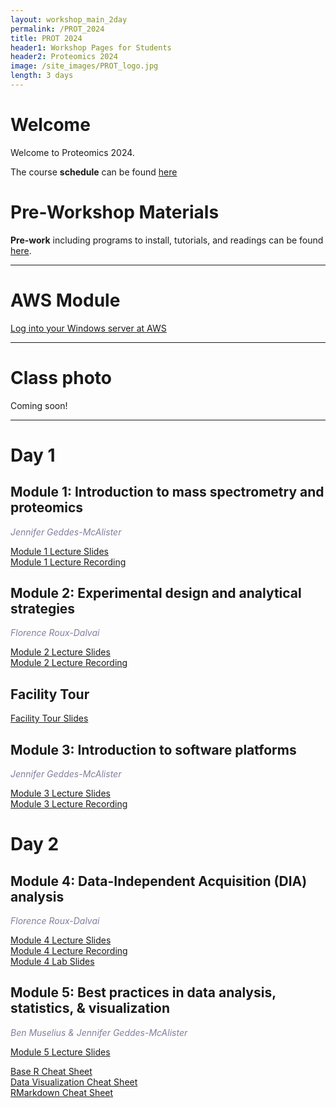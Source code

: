 ```yaml
---
layout: workshop_main_2day
permalink: /PROT_2024
title: PROT 2024
header1: Workshop Pages for Students
header2: Proteomics 2024
image: /site_images/PROT_logo.jpg
length: 3 days
---
```


# Welcome <a id="welcome"></a>

Welcome to Proteomics 2024.  

The course **schedule** can be found [here](https://bioinformaticsdotca.github.io/PROT_2024_schedule)

<!-- Meet your **faculty** [here]() -->

# Pre-Workshop Materials <a id="preworkshop"></a>

**Pre-work** including programs to install, tutorials, and readings can be found [here](https://docs.google.com/forms/d/e/1FAIpQLScSkUfju24IarDfunnvCKcBvN8SW7-m-5arH-zlfrtY0ahsFw/viewform?usp=sf_link).  

***

# AWS Module <a id="preworkshop"></a>

[Log into your Windows server at AWS](https://bioinformaticsdotca.github.io/AWS_setup_Windows)

***

# Class photo

Coming soon!

***

# Day 1 <a id="day1"></a>

##  Module 1: Introduction to mass spectrometry and proteomics

*<font color="#827e9c">Jennifer Geddes-McAlister</font>*  

[Module 1 Lecture Slides](https://drive.google.com/file/d/1E5asgog2C7weaRSiB6ugkh1VYmPkRE-s/view?usp=drive_link)  
[Module 1 Lecture Recording](https://youtu.be/ECUMN84ZAzI)  

##  Module 2: Experimental design and analytical strategies

*<font color="#827e9c">Florence Roux-Dalvai</font>*  

[Module 2 Lecture Slides](https://drive.google.com/file/d/1YbC9CTYw5fG9P1CwJ-vDNXXS5p76Q9lw/view?usp=sharing)  
[Module 2 Lecture Recording](https://youtu.be/vFMAs__M2WA)  

## Facility Tour
[Facility Tour Slides](https://drive.google.com/file/d/1fH4iKXh-Zvzj_nsPN1fLYMkHeRUAy6bB/view?usp=drive_link)  

##  Module 3: Introduction to software platforms

*<font color="#827e9c">Jennifer Geddes-McAlister</font>*  

[Module 3 Lecture Slides](https://drive.google.com/file/d/19et9OvwT69uu-GLvj5HDE___kHbw95CJ/view?usp=drive_link)  
[Module 3 Lecture Recording](https://youtu.be/HZ6H4UTIlJc)  

# Day 2 <a id="day2"></a>

##  Module 4: Data-Independent Acquisition (DIA) analysis

*<font color="#827e9c">Florence Roux-Dalvai</font>*  

[Module 4 Lecture Slides](https://drive.google.com/file/d/1X6NOWefixKcuuLzpsOrclp7uhAxLCLD8/view?usp=drive_link)  
[Module 4 Lecture Recording](https://youtu.be/lry-ZrlWPzI)  
[Module 4 Lab Slides](https://drive.google.com/file/d/1qaSDDguozhw5KZdEDWyvRxi1GBCmRn4N/view?usp=drive_link)   

##  Module 5: Best practices in data analysis, statistics, & visualization

*<font color="#827e9c">Ben Muselius & Jennifer Geddes-McAlister</font>*  

[Module 5 Lecture Slides](https://drive.google.com/file/d/1JMLZMgBDDLCPFiI5Lqw3YVzbOU7jExF-/view?usp=drive_link)  
<!-- [Module 5 Lecture Recording]()   -->

[Base R Cheat Sheet](https://drive.google.com/file/d/1YcAaLIBhfDHsC55HATECvgxxs6Hi6Kbn/view?usp=drive_link)  
[Data Visualization Cheat Sheet](https://drive.google.com/file/d/1hM01Cv6lLeeBHp1sNcXeGv0YEmAESW_e/view?usp=drive_link)  
[RMarkdown Cheat Sheet](https://drive.google.com/file/d/1x301e0Pc2jnng1fMmrOqqpszEI9exK0B/view?usp=sharing)  


<!-- # Day 3 -->

<!-- ## Module 6: Considerations and tools for complex datasets -->

<!-- [Module 6 Lecture Slides](https://drive.google.com/file/d/1i6sXRrrdzvY9q1t0PsOS95vIl1QN9XXX/view?usp=drive_link)   -->
